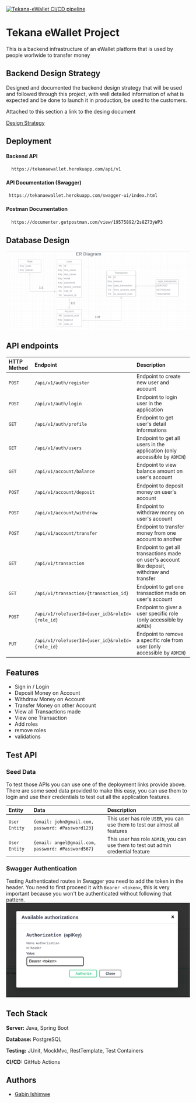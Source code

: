 [![Tekana-eWallet CI/CD pipeline](https://github.com/Gabin-ishimwe/tekana-ewallet-be/actions/workflows/maven.yml/badge.svg)](https://github.com/Gabin-ishimwe/tekana-ewallet-be/actions/workflows/maven.yml)
# Tekana eWallet Project

This is a backend infrastructure of an eWallet platform that is used by people worlwide to transfer money


## Backend Design Strategy

Designed and documented the backend design strategy that will be used and followed through this project, with well detailed information of what is expected and be done to launch it in production, be used to the customers.

Attached to this section a link to the desing document

[Design Strategy](https://docs.google.com/document/d/1gWmuQWmBuDcvbCcLbAKUUbRWPqDpPD1mLxfPxXMWPig/edit?usp=sharing)


## Deployment

#### Backend API
```bash
  https://tekanaewallet.herokuapp.com/api/v1
```

#### API Documentation (Swagger)
```bash
 https://tekanaewallet.herokuapp.com/swagger-ui/index.html
```

#### Postman Documentation
```bash
  https://documenter.getpostman.com/view/19575892/2s8Z73yWP3
```


## Database Design
![Database Design Screenshot](./Database%20Design.png)

## API endpoints

| HTTP Method | Endpoint     | Description                |
|:------------| :------- | :------------------------- |
| `POST`      | `/api/v1/auth/register` | Endpoint to create new user and account |
| `POST`      | `/api/v1/auth/login` | Endpoint to login user in the application |
| `GET`       | `/api/v1/auth/profile` | Endpoint to get user's detail informations |
| `GET`       | `/api/v1/auth/users` | Endpoint to get all users in the application (only accessible by `ADMIN`) |
| `GET`       | `/api/v1/account/balance` | Endpoint to view balance amount on user's account |
| `POST`      | `/api/v1/account/deposit` | Endpoint to deposit money on user's account |
| `POST`      | `/api/v1/account/withdraw` | Endpoint to withdraw money on user's account |
| `POST`      | `/api/v1/account/transfer` | Endpoint to transfer money from one account to another |
| `GET`       | `/api/v1/transaction` | Endpoint to get all transactions made on user's account like deposit, withdraw and transfer |
| `GET`       | `/api/v1/transaction/{transaction_id}` | Endpoint to get one transaction made on user's account |
| `POST`      | `/api/v1/role?userId={user_id}&roleId={role_id}` | Endpoint to giver a user specific role (only accessible by `ADMIN`) |
| `PUT`       | `/api/v1/role?userId={user_id}&roleId={role_id}` | Endpoint to remove a specific role from user (only accessible by `ADMIN`) |

## Features

- Sign in / Login
- Deposit Money on Account
- Withdraw Money on Account
- Transfer Money on other Account
- View all Transactions made
- View one Transaction
- Add roles
- remove roles
- validations


## Test API
### Seed Data

To test those APIs you can use one of the deployment links provide above. There are some seed data provided to make this easy, you can use them to login and use their credentials to test out all the application features.

| Entity | Data     | Description                |
| :-------- | :------- | :------------------------- |
| `User Entity` | `{email: john@gmail.com, password: #Password123}` | This user has role `USER`, you can use them to test our almost all features|
| `User Entity` | `{email: angel@gmail.com, password: #Password567}` | This user has role `ADMIN`, you can use them to test out admin credential feature|

### Swagger Authentication
Testing Authenticated routes in Swagger you need to add the token in the header. You need to first proceed it with `Bearer <token>`, this is very important because you won't be authenticated without following that pattern.
![Swagger Auth](./Swagger%20Auth.png)

## Tech Stack

**Server:** Java, Spring Boot

**Database:** PostgreSQL

**Testing:** JUnit, MockMvc, RestTemplate, Test Containers

**CI/CD:** GitHub Actions


## Authors

- [Gabin Ishimwe](https://github.com/Gabin-ishimwe)

